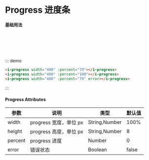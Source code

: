 # Progress 进度条

#### 基础用法

<div class="demo-block">
  <i-progress width="400" :percent="79"></i-progress>
  <br>
  <br>
  <i-progress width="400" :percent="100"></i-progress>
  <br>
  <br>
  <i-progress width="400" :percent="79" error></i-progress>
</div>

::: demo

```html
<i-progress width="400" :percent="79"></i-progress>
<i-progress width="400" :percent="100"></i-progress>
<i-progress width="400" :percent="79" error></i-progress>
```

:::

#### Progress Attributes

| 参数    | 说明                   | 类型          | 默认值 |
| ------- | ---------------------- | ------------- | ------ |
| width   | progress 宽度，单位 px | String,Number | 100%   |
| height  | progress 高度，单位 px | String,Number | 8      |
| percent | progress 进度          | Number        | 0      |
| error   | 错误状态               | Boolean       | false  |
